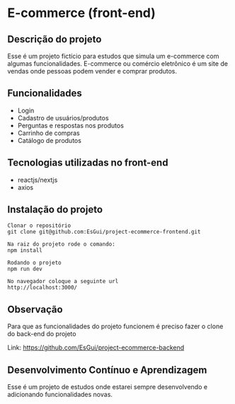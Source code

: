 # E-commerce (front-end)

## Descrição do projeto

Esse é um projeto fictício para estudos que simula um e-commerce com algumas funcionalidades. E-commerce ou comércio eletrônico é um site de vendas onde pessoas podem vender e comprar produtos.

## Funcionalidades
- Login
- Cadastro de usuários/produtos
- Perguntas e respostas nos produtos
- Carrinho de compras
- Catálogo de produtos

## Tecnologias utilizadas no front-end
- reactjs/nextjs
- axios

## Instalação do projeto
```
Clonar o repositório
git clone git@github.com:EsGui/project-ecommerce-frontend.git

Na raiz do projeto rode o comando:
npm install

Rodando o projeto
npm run dev

No navegador coloque a seguinte url
http://localhost:3000/

```

## Observação

Para que as funcionalidades do projeto funcionem é preciso fazer o clone do back-end do projeto

Link: https://github.com/EsGui/project-ecommerce-backend

## Desenvolvimento Contínuo e Aprendizagem

Esse é um projeto de estudos onde estarei sempre desenvolvendo e adicionando funcionalidades novas.



